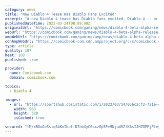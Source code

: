 ```yaml
---
category: news
title: "New Diablo 4 Tease Has Diablo Fans Excited"
excerpt: "A new Diablo 4 tease has Diablo fans excited. Diablo 4 -- or Diablo IV as it's officially known -- was announced by Blizzard back on November 1, 2019. That was well over two years ago. Despite this, ..."
publishedDateTime: 2022-03-24T08:09:00Z
originalUrl: "https://comicbook.com/gaming/news/diablo-4-beta-alpha-release-tease/"
webUrl: "https://comicbook.com/gaming/news/diablo-4-beta-alpha-release-tease/"
ampWebUrl: "https://comicbook.com/gaming/amp/news/diablo-4-beta-alpha-release-tease/"
cdnAmpWebUrl: "https://comicbook-com.cdn.ampproject.org/c/s/comicbook.com/gaming/amp/news/diablo-4-beta-alpha-release-tease/"
type: article
quality: 107
heat: 108
published: true

provider:
  name: Comicbook.com
  domain: comicbook.com

topics:
  - Diablo 4

images:
  - url: "https://sportshub.cbsistatic.com/i/2022/03/14/056c2cf2-7a1e-41b4-aac2-20ff478252c8/halo-series-review.jpg?width=568&height=320"
    width: 568
    height: 320
    isCached: true

secured: "tM/xRUuGoSsiq64KnIbetfD7hbXyC0cxzGp5Pe9Nja45ZfKAsIJHZOEFjPfeyxj+0NaZptGXQ+4LSQ7CkhR3iqHbIG1MIksYL7kyigTKv2uhRvnl7P+Ifp/9HGjOoQrrTcSMJ0iTmhaNC7HoCrUV35Jx9Jsv5ZawZl0SjKrVv1jFxArviRXH/phdsWHm6WxUyY7rTQgFyXWJG8AxVDOveAMMem4C+fWRJV1LbjjOXEKhoypbIh6mjseq06q7GAAhZNuWHwQJMZZ+CiXFgaVcHDELubBHV6Whf2Mo9KRo8P7plUxzP5DgN8RTdGAIv9CbU3owt/ipkSxWUVF8c3XrdDFYMo/Kg8stcf+4aN49spo=;HbV5xfPTMM/ieacROVdLbQ=="
---
```


